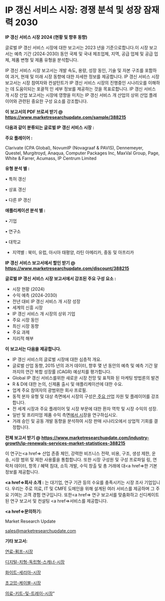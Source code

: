 # IP 갱신 서비스 시장: 경쟁 분석 및 성장 잠재력 2030

<strong>IP 갱신 서비스 시장 2024 (현황 및 향후 동향)</strong>

글로벌 IP 갱신 서비스 시장에 대한 보고서는 2023 년을 기준으로합니다.이 시장 보고서는 예측 기간 (2024-2030) 동안 국제 및 국내 제조업체, 지역, 공급 업체 및 공급 업체, 제품 변형 및 제품 유형을 분석합니다.

IP 갱신 서비스 시장 보고서는 개발 속도, 용량, 성장 동인, 기술 및 자본 구조를 포함하여 과거, 현재 및 미래 시장 동향에 대한 자세한 정보를 제공합니다. IP 갱신 서비스 시장 보고서는 시장 참여자와 컨설턴트가 IP 갱신 서비스 시장의 진행중인 시나리오를 이해하는 데 도움이되는 포괄적 인 세부 정보를 제공하는 것을 목표로합니다. IP 갱신 서비스 개 시장 산업 보고서는 시장에 영향을 미치는 IP 갱신 서비스 개 산업의 상위 산업 플레이어와 관련된 중요한 구성 요소를 강조합니다.



<strong>이 보고서의 PDF 브로셔 받기 @ <a href=https://www.marketresearchupdate.com/sample/388215>https://www.marketresearchupdate.com/sample/388215</a></strong>



<strong>다음과 같이 분류되는 글로벌 IP 갱신 서비스 시장 :</strong>



<strong>주요 플레이어 :</strong>

Clarivate (CPA Global), NovumIP (Novagraaf & PAVIS), Dennemeyer, Questel, Murgitroyd, Anaqua, Computer Packages Inc, MaxVal Group, Page, White & Farrer, Acumass, IP Centrum Limited



<strong>유형 분석 별 :</strong>

• 특허 갱신

• 상표 갱신

• 다른 IP 갱신



<strong>애플리케이션 분석 별 :</strong>

• 기업

• 연구소

• 대학교

<ul>
  <li>지역별 : 북미, 유럽, 아시아 태평양, 라틴 아메리카, 중동 및 아프리카</li>
</ul>


<strong>IP 갱신 서비스 보고서에서 할인 받기 @ <a href=https://www.marketresearchupdate.com/discount/388215>https://www.marketresearchupdate.com/discount/388215</a></strong>



<strong>글로벌 IP 갱신 서비스 시장 보고서에서 강조된 주요 구성 요소 :</strong>
<ul>
  <li>시장 현황 (2024)</li>
  <li>수익 예측 (2024-2030)</li>
  <li>전년 대비 IP 갱신 서비스 개 시장 성장</li>
  <li>세계의 신흥 시장</li>
  <li>IP 갱신 서비스 개 시장의 상위 기업</li>
  <li>주요 시장 동인</li>
  <li>최신 시장 동향</li>
  <li>주요 과제</li>
  <li>지리적 해부</li>
</ul>


<strong>이 보고서는 다음을 제공합니다.</strong>
<ul>
  <li>IP 갱신 서비스의 글로벌 시장에 대한 심층적 개요.</li>
  <li>글로벌 산업 동향, 2015 년의 과거 데이터, 향후 몇 년 동안의 예측 및 예측 기간 말까지의 연간 복합 성장률 (CAGR) 예상치를 평가합니다.</li>
  <li>Global IP 갱신 서비스를위한 새로운 시장 전망 및 표적화 된 마케팅 방법론의 발견</li>
  <li>R &amp; D에 대한 논의, 신제품 출시 및 애플리케이션에 대한 수요.</li>
  <li>업계 주요 참여자의 광범위한 회사 프로필.</li>
  <li>동적 분자 유형 및 대상 측면에서 시장의 구성은<a href=> 주요 산</a>업 자원 및 플레이어를 강조합니다.</li>
  <li>전 세계 시장과 주요 플레이어 및 시장 부문에 대한 환자 역학 및 시장 수익의 성장.</li>
  <li>일반 및 프리미엄 제품 수익 측면<a href=>에서 시</a>장을 연구하십시오.</li>
  <li>거래 승인 및 공동 개발 동향을 분석하여 시장 판매 시나리오에서 상업적 기회를 결정합니다.</li>
</ul>



<strong>전체 보고서 받기 @ <a href=https://www.marketresearchupdate.com/industry-growth/ip-renewals-services-market-statistices-388215>https://www.marketresearchupdate.com/industry-growth/ip-renewals-services-market-statistices-388215</a></strong>

이 연구는<a href=> 산업 존중</a> 체인, 강력한 비즈니스 전략, 비용, 구조, 생성 제한, 운송, 시장 범위 및 제한 사용률을 통합합니다. 또한 시장 구성원 및 구성 프로파일 링, 연락처 데이터, 항목 / 혜택 침대, 소득 개발, 수익 창출 및 총 거래에 대<a href=>한 기본 </a>정보를 제공합니다.



<strong><a href=>회사 소</a>개 :</strong>
는 대기업, 연구 기관 등의 수요를 충족시키는 시장 조사 기업입니다. 우리는 주로 의료, IT 및 CMFE 도메인을 위해 설계된 여러 서비스를 제공하며 그 주요 기여는 고객 경험 연구입니다. 또한<a href=> 연구 보</a>고서를 맞춤화하고 신디케이트 된 연구 보고서 및 컨설팅 <a href=>서비스</a>를 제공합니다.



<strong><a href=>문의하기:</a></strong>

Market Research Update

sales@marketresearchupdate.com



<strong>기타 보고서:</strong>

<a href=https://www.linkedin.com/pulse/연료-펌프-시장-경쟁-분석-및-성장-잠재력-2029-survey-spotlight-pro-24-analysis/>연료-펌프-시장</a>

<a href=https://www.linkedin.com/pulse/디지털-치형-독립형-스캐너-시장-현재-및-미래-성장-2029-fgukf/>디지털-치형-독립형-스캐너-시장</a>

<a href=https://www.linkedin.com/pulse/화이트-세리아-시장-진입-전략-및-위험-평가2029년-survey-spotlight-pro-24-analysis-lxacf/>화이트-세리아-시장</a>

<a href=https://www.linkedin.com/pulse/초고압-케이블-시장-경쟁-분석-및-성장-잠재력-2030-trend-tracking-tips-360-analysis-66k0f/>초고압-케이블-시장</a>

<a href=https://www.linkedin.com/pulse/의료-키트-및-트레이-시장-규모-성장-2023-trendsetters-talk-360-analysis-yctzf/>의료-키트-및-트레이-시장</a>"
